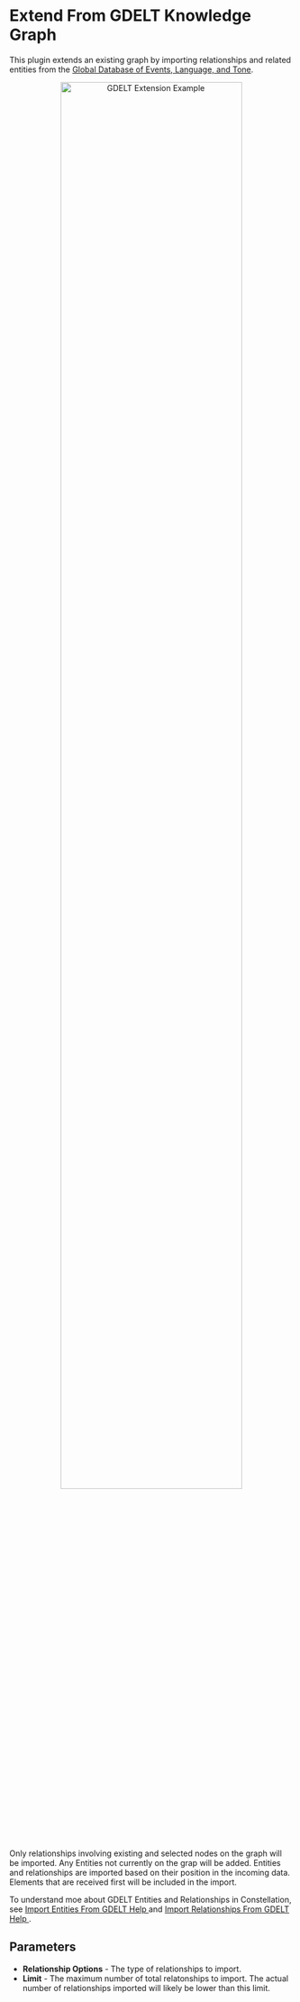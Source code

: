 # Extend From GDELT Knowledge Graph

This plugin extends an existing graph by importing relationships and related entities from the <a href="https://www.gdeltproject.org/">Global Database of Events, Language, and Tone</a>.
<div style="text-align: center">
    <img src="../ext/docs/AdaptorsDataAccessPlugins/src/au/gov/asd/tac/constellation/views/dataaccess/adaptors/resources/GDELTExtension.png" width="80%" alt="GDELT Extension Example"/>
</div>

Only relationships involving existing and selected nodes on the graph will be imported. Any Entities not currently on the grap will be added.
Entities and relationships are imported based on their position in the incoming data. Elements that are received first will be included in the import. 

To understand moe about GDELT Entities and Relationships in Constellation, see 
<a href="../ext/docs/AdaptorsDataAccessPlugins/src/au/gov/asd/tac/constellation/views/dataaccess/adaptors/import-entities-from-gdelt.md"> 
    Import Entities From GDELT Help
</a> 
and 
<a href="../ext/docs/AdaptorsDataAccessPlugins/src/au/gov/asd/tac/constellation/views/dataaccess/adaptors/import-relationships-from-gdelt.md"> 
    Import Relationships From GDELT Help
</a>.

## Parameters
-   **Relationship Options** - The type of relationships to import.
-   **Limit** - The maximum number of total relatonships to import. The actual number of relationships imported will likely be lower than this limit.

